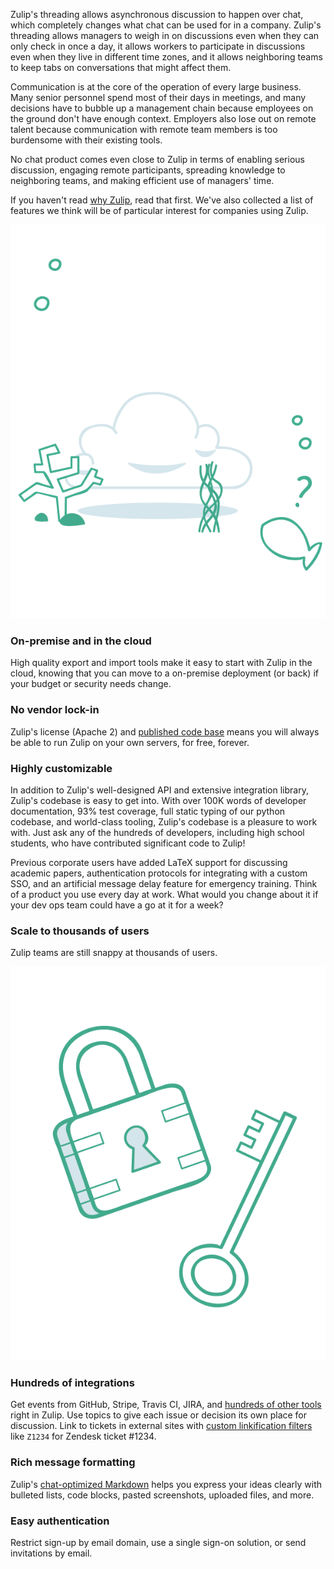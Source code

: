 Zulip's threading allows asynchronous discussion to happen over chat, which
completely changes what chat can be used for in a company. Zulip's threading
allows managers to weigh in on discussions even when they can only check in
once a day, it allows workers to participate in discussions even when they
live in different time zones, and it allows neighboring teams to keep tabs
on conversations that might affect them.

Communication is at the core of the operation of every large business. Many
senior personnel spend most of their days in meetings, and many decisions
have to bubble up a management chain because employees on the ground don't
have enough context. Employers also lose out on remote talent because
communication with remote team members is too burdensome with their existing
tools.

No chat product comes even close to Zulip in terms of enabling serious
discussion, engaging remote participants, spreading knowledge to neighboring
teams, and making efficient use of managers' time.

If you haven't read [why Zulip](/why-zulip), read that first. We've also
collected a list of features we think will be of particular interest for
companies using Zulip.

<div class="illustration">
<img src="/static/images/for/cloud.png" alt="" class="ilu-right"/>
</div>

### On-premise and in the cloud

High quality export and import tools make it easy to start with Zulip in the
cloud, knowing that you can move to a on-premise deployment (or back) if
your budget or security needs change.

### No vendor lock-in

Zulip's license (Apache 2) and [published code base](github.com/zulip/zulip)
means you will always be able to run Zulip on your own servers, for free,
forever.

### Highly customizable

In addition to Zulip's well-designed API and extensive integration library,
Zulip's codebase is easy to get into. With over 100K words of developer
documentation, 93% test coverage, full static typing of our python codebase,
and world-class tooling, Zulip's codebase is a pleasure to work with. Just
ask any of the hundreds of developers, including high school students, who
have contributed significant code to Zulip!

Previous corporate users have added LaTeX support for discussing academic
papers, authentication protocols for integrating with a custom SSO, and an
artificial message delay feature for emergency training. Think of a product
you use every day at work. What would you change about it if your dev ops
team could have a go at it for a week?

### Scale to thousands of users

Zulip teams are still snappy at thousands of users.

<div class="illustration">
<img src="/static/images/for/lock2.png" alt="" class="ilu-left"/>
</div>

### Hundreds of integrations

Get events from GitHub, Stripe, Travis CI, JIRA, and
[hundreds of other tools](/integrations) right in Zulip. Use topics to give
each issue or decision its own place for discussion. Link to tickets in
external sites with
[custom linkification filters](/help/add-a-custom-linkification-filter) like
`Z1234` for Zendesk ticket #1234.

### Rich message formatting

Zulip's [chat-optimized Markdown](/help/format-your-message-using-markdown)
helps you express your ideas clearly with bulleted lists, code blocks,
pasted screenshots, uploaded files, and more.

### Easy authentication

Restrict sign-up by email domain, use a single sign-on solution, or send
invitations by email.
